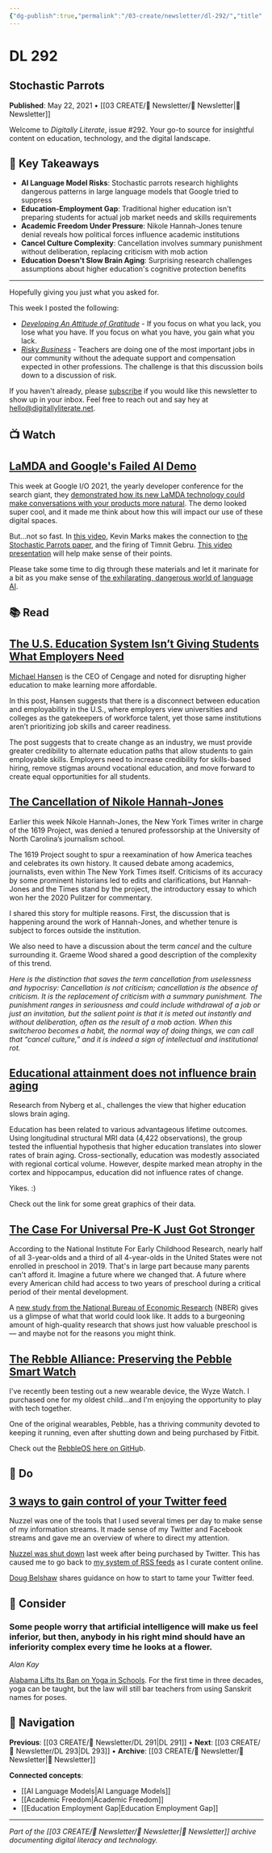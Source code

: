 ```yaml
---
{"dg-publish":true,"permalink":"/03-create/newsletter/dl-292/","title":"Stochastic Parrots","tags":["ai-language-models","timnit-gebru","education-employment-gap","nikole-hannah-jones","cancel-culture","brain-aging-education","universal-pre-k","pebble-smartwatch"],"created":"2021-05-22","updated":"2025-07-31"}
---
```



# DL 292
## Stochastic Parrots

**Published**: May 22, 2021 • [[03 CREATE/📧 Newsletter/📧 Newsletter\|📧 Newsletter]]

Welcome to *Digitally Literate*, issue #292. Your go-to source for insightful content on education, technology, and the digital landscape.

## 🔖 Key Takeaways
- **AI Language Model Risks**: Stochastic parrots research highlights dangerous patterns in large language models that Google tried to suppress
- **Education-Employment Gap**: Traditional higher education isn't preparing students for actual job market needs and skills requirements
- **Academic Freedom Under Pressure**: Nikole Hannah-Jones tenure denial reveals how political forces influence academic institutions
- **Cancel Culture Complexity**: Cancellation involves summary punishment without deliberation, replacing criticism with mob action
- **Education Doesn't Slow Brain Aging**: Surprising research challenges assumptions about higher education's cognitive protection benefits

---

Hopefully giving you just what you asked for. 

This week I posted the following:

- [*Developing An Attitude of Gratitude*](https://wiobyrne.com/attitude-of-gratitude/) \- If you focus on what you lack, you lose what you have. If you focus on what you have, you gain what you lack.
- [*Risky Business*](https://wiobyrne.com/risky-business/) \- Teachers are doing one of the most important jobs in our community without the adequate support and compensation expected in other professions. The challenge is that this discussion boils down to a discussion of risk.

If you haven't already, please [subscribe](https://digitallyliterate.net/subscribe/) if you would like this newsletter to show up in your inbox. Feel free to reach out and say hey at [hello@digitallyliterate.net](mailto:hello@digitallyliterate.net).

## 📺 Watch

## [LaMDA and Google's Failed AI Demo](https://www.youtube.com/watch?v=hZvr8ClGY-I)

This week at Google I/O 2021, the yearly developer conference for the search giant, they [demonstrated how its new LaMDA technology could make conversations with your products more natural](https://www.youtube.com/watch?v=aUSSfo5nCdM&t=69s). The demo looked super cool, and it made me think about how this will impact our use of these digital spaces.

But...not so fast. In [this video](https://www.youtube.com/watch?v=hZvr8ClGY-I), Kevin Marks makes the connection to [the Stochastic Parrots paper](https://dl.acm.org/doi/10.1145/3442188.3445922), and the firing of Timnit Gebru. [This video presentation](https://www.youtube.com/watch?v=WU4oou1GpCk) will help make sense of their points.

Please take some time to dig through these materials and let it marinate for a bit as you make sense of [the exhilarating, dangerous world of language AI](https://www.technologyreview.com/2021-05-20/1025135/ai-large-language-models-bigscience-project/).

## 📚 Read

## [The U.S. Education System Isn’t Giving Students What Employers Need](https://hbr.org/2021/05/the-u-s-education-system-isnt-giving-students-what-employers-need)

[Michael Hansen](https://en.wikipedia.org/wiki/Michael_E._Hansen) is the CEO of Cengage and noted for disrupting higher education to make learning more affordable.

In this post, Hansen suggests that there is a disconnect between education and employability in the U.S., where employers view universities and colleges as the gatekeepers of workforce talent, yet those same institutions aren’t prioritizing job skills and career readiness.

The post suggests that to create change as an industry, we must provide greater credibility to alternate education paths that allow students to gain employable skills. Employers need to increase credibility for skills-based hiring, remove stigmas around vocational education, and move forward to create equal opportunities for all students.

## [The Cancellation of Nikole Hannah-Jones](https://www.theatlantic.com/ideas/archive/2021/05/cancellation-unc-nikole-hannah-jones/618951/)

Earlier this week Nikole Hannah-Jones, the New York Times writer in charge of the 1619 Project, was denied a tenured professorship at the University of North Carolina’s journalism school.

The 1619 Project sought to spur a reexamination of how America teaches and celebrates its own history. It caused debate among academics, journalists, even within The New York Times itself. Criticisms of its accuracy by some prominent historians led to edits and clarifications, but Hannah-Jones and the Times stand by the project, the introductory essay to which won her the 2020 Pulitzer for commentary.

I shared this story for multiple reasons. First, the discussion that is happening around the work of Hannah-Jones, and whether tenure is subject to forces outside the institution.

We also need to have a discussion about the term *cancel* and the culture surrounding it. Graeme Wood shared a good description of the complexity of this trend.

*Here is the distinction that saves the term cancellation from uselessness and hypocrisy: Cancellation is not criticism; cancellation is the absence of criticism. It is the replacement of criticism with a summary punishment. The punishment ranges in seriousness and could include withdrawal of a job or just an invitation, but the salient point is that it is meted out instantly and without deliberation, often as the result of a mob action. When this switcheroo becomes a habit, the normal way of doing things, we can call that “cancel culture,” and it is indeed a sign of intellectual and institutional rot.*

## [Educational attainment does not influence brain aging](https://www.pnas.org/content/118/18/e2101644118)

Research from Nyberg et al., challenges the view that higher education slows brain aging.

Education has been related to various advantageous lifetime outcomes. Using longitudinal structural MRI data (4,422 observations), the group tested the influential hypothesis that higher education translates into slower rates of brain aging. Cross-sectionally, education was modestly associated with regional cortical volume. However, despite marked mean atrophy in the cortex and hippocampus, education did not influence rates of change.

Yikes. :)

Check out the link for some great graphics of their data.

## [The Case For Universal Pre-K Just Got Stronger](https://www.npr.org/sections/money/2021-05-18/997501946/the-case-for-universal-pre-k-just-got-stronger)

According to the National Institute For Early Childhood Research, nearly half of all 3-year-olds and a third of all 4-year-olds in the United States were not enrolled in preschool in 2019. That's in large part because many parents can't afford it. Imagine a future where we changed that. A future where every American child had access to two years of preschool during a critical period of their mental development.

A [new study from the National Bureau of Economic Research](https://www.nber.org/papers/w28756?orgid=&utm_att1=money) (NBER) gives us a glimpse of what that world could look like. It adds to a burgeoning amount of high-quality research that shows just how valuable preschool is — and maybe not for the reasons you might think.

## [The Rebble Alliance: Preserving the Pebble Smart Watch](https://makezine.com/2021-05-14/the-rebble-alliance-preserving-the-pebble-smart-watch/)

I've recently been testing out a new wearable device, the Wyze Watch. I purchased one for my oldest child...and I'm enjoying the opportunity to play with tech together.

One of the original wearables, Pebble, has a thriving community devoted to keeping it running, even after shutting down and being purchased by Fitbit.

Check out the [RebbleOS here on GitHu](https://github.com/pebble-dev/RebbleOS)b.

## 🔨 Do

## [3 ways to gain control of your Twitter feed](https://dougbelshaw.com/blog/2021-05-11/3-ways-to-gain-control-of-your-twitter-feed/)

Nuzzel was one of the tools that I used several times per day to make sense of my information streams. It made sense of my Twitter and Facebook streams and gave me an overview of where to direct my attention.

[Nuzzel was shut down](https://daringfireball.net/linked/2021-05-05/nuzzel) last week after being purchased by Twitter. This has caused me to go back to [my system of RSS feeds](https://www.techrepublic.com/article/how-to-use-feedly-with-twitter-to-replace-nuzzel/) as I curate content online.

[Doug Belshaw](https://dougbelshaw.com/) shares guidance on how to start to tame your Twitter feed.

## 🤔 Consider

### Some people worry that artificial intelligence will make us feel inferior, but then, anybody in his right mind should have an inferiority complex every time he looks at a flower.

*Alan Kay*

[Alabama Lifts Its Ban on Yoga in Schools](https://www.nytimes.com/2021-05-20/us/alabama-yoga-ban-public-schools.html). For the first time in three decades, yoga can be taught, but the law will still bar teachers from using Sanskrit names for poses.

## 🔗 Navigation

**Previous**: [[03 CREATE/📧 Newsletter/DL 291\|DL 291]] • **Next**: [[03 CREATE/📧 Newsletter/DL 293\|DL 293]] • **Archive**: [[03 CREATE/📧 Newsletter/📧 Newsletter\|📧 Newsletter]]

**Connected concepts**:
- [[AI Language Models\|AI Language Models]]
- [[Academic Freedom\|Academic Freedom]]
- [[Education Employment Gap\|Education Employment Gap]]

---

*Part of the [[03 CREATE/📧 Newsletter/📧 Newsletter\|📧 Newsletter]] archive documenting digital literacy and technology.*